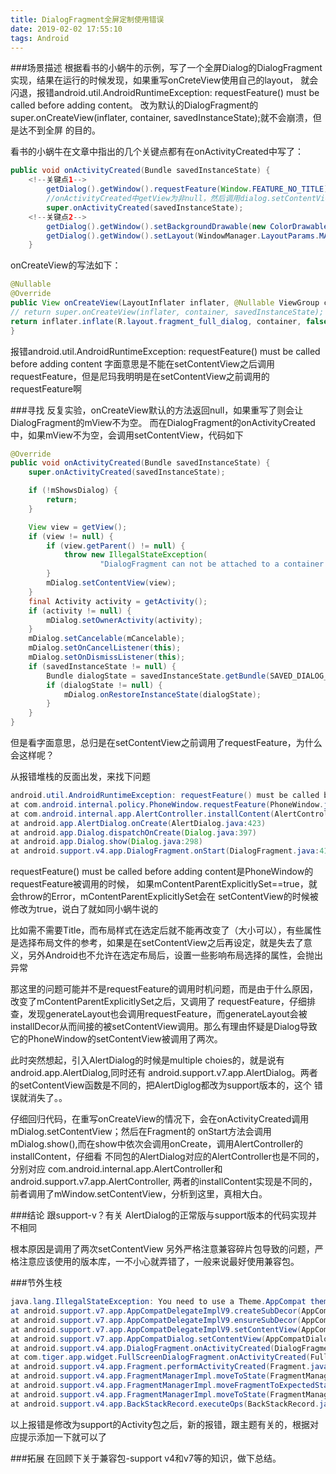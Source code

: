 ```yaml
---
title: DialogFragment全屏定制使用错误
date: 2019-02-02 17:55:10
tags: Android
---
```


###场景描述
根据看书的小蜗牛的示例，写了一个全屏Dialog的DialogFragment实现，结果在运行的时候发现，如果重写onCreteView使用自己的layout，
就会闪退，报错android.util.AndroidRuntimeException: requestFeature() must be called before adding content。
改为默认的DialogFragment的super.onCreateView(inflater, container, savedInstanceState);就不会崩溃，但是达不到全屏
的目的。

<!--more-->

看书的小蜗牛在文章中指出的几个关键点都有在onActivityCreated中写了：

```java
public void onActivityCreated(Bundle savedInstanceState) {
    <!--关键点1-->
        getDialog().getWindow().requestFeature(Window.FEATURE_NO_TITLE);
        //onActivityCreated中getView为非null，然后调用dialog.setContentView()
        super.onActivityCreated(savedInstanceState);
    <!--关键点2-->
        getDialog().getWindow().setBackgroundDrawable(new ColorDrawable(0x00000000));
        getDialog().getWindow().setLayout(WindowManager.LayoutParams.MATCH_PARENT, WindowManager.LayoutParams.MATCH_PARENT);
    }
```

onCreateView的写法如下：

```java
@Nullable
@Override
public View onCreateView(LayoutInflater inflater, @Nullable ViewGroup container, Bundle savedInstanceState) {
// return super.onCreateView(inflater, container, savedInstanceState);
return inflater.inflate(R.layout.fragment_full_dialog, container, false);
}
```

报错android.util.AndroidRuntimeException: requestFeature() must be called before adding content
字面意思是不能在setContentView之后调用requestFeature，但是尼玛我明明是在setContentView之前调用的requestFeature啊

###寻找
反复实验，onCreateView默认的方法返回null，如果重写了则会让DialogFragment的mView不为空。
而在DialogFragment的onActivityCreated中，如果mView不为空，会调用setContentView，代码如下

```java
@Override
public void onActivityCreated(Bundle savedInstanceState) {
    super.onActivityCreated(savedInstanceState);

    if (!mShowsDialog) {
        return;
    }

    View view = getView();
    if (view != null) {
        if (view.getParent() != null) {
            throw new IllegalStateException(
                    "DialogFragment can not be attached to a container view");
        }
        mDialog.setContentView(view);
    }
    final Activity activity = getActivity();
    if (activity != null) {
        mDialog.setOwnerActivity(activity);
    }
    mDialog.setCancelable(mCancelable);
    mDialog.setOnCancelListener(this);
    mDialog.setOnDismissListener(this);
    if (savedInstanceState != null) {
        Bundle dialogState = savedInstanceState.getBundle(SAVED_DIALOG_STATE_TAG);
        if (dialogState != null) {
            mDialog.onRestoreInstanceState(dialogState);
        }
    }
}
```
但是看字面意思，总归是在setContentView之前调用了requestFeature，为什么会这样呢？

从报错堆栈的反面出发，来找下问题

```java
android.util.AndroidRuntimeException: requestFeature() must be called before adding content
at com.android.internal.policy.PhoneWindow.requestFeature(PhoneWindow.java:317)
at com.android.internal.app.AlertController.installContent(AlertController.java:231)
at android.app.AlertDialog.onCreate(AlertDialog.java:423)
at android.app.Dialog.dispatchOnCreate(Dialog.java:397)
at android.app.Dialog.show(Dialog.java:298)
at android.support.v4.app.DialogFragment.onStart(DialogFragment.java:416)
```

requestFeature() must be called before adding content是PhoneWindow的requestFeature被调用的时候，
如果mContentParentExplicitlySet==true，就会throw的Error，mContentParentExplicitlySet会在
setContentView的时候被修改为true，说白了就如同小蜗牛说的

比如需不需要Title，而布局样式在选定后就不能再改变了（大小可以），有些属性是选择布局文件的参考，如果是在setContentView之后再设定，就是失去了意义，另外Android也不允许在选定布局后，设置一些影响布局选择的属性，会抛出异常

那这里的问题可能并不是requestFeature的调用时机问题，而是由于什么原因，改变了mContentParentExplicitlySet之后，又调用了
requestFeature，仔细排查，发现generateLayout也会调用requestFeature，而generateLayout会被installDecor从而间接的被setContentView调用。那么有理由怀疑是Dialog导致它的PhoneWindow的setContentView被调用了两次。

此时突然想起，引入AlertDialog的时候是multiple choies的，就是说有android.app.AlertDialog,同时还有
android.support.v7.app.AlertDialog。两者的setContentView函数是不同的，把AlertDiglog都改为support版本的，这个
错误就消失了。。

仔细回归代码，在重写onCreateView的情况下，会在onActivityCreated调用mDialog.setContentView；然后在Fragment的
onStart方法会调用mDialog.show(),而在show中依次会调用onCreate，调用AlertController的installContent，仔细看
不同包的AlertDialog对应的AlertController也是不同的，分别对应
com.android.internal.app.AlertController和android.support.v7.app.AlertController,
两者的installContent实现是不同的，前者调用了mWindow.setContentView，分析到这里，真相大白。

###结论
跟support-v？有关
AlertDialog的正常版与support版本的代码实现并不相同

根本原因是调用了两次setContentView
另外严格注意兼容碎片包导致的问题，严格注意应该使用的版本库，一不小心就弄错了，一般来说最好使用兼容包。

###节外生枝

```java
java.lang.IllegalStateException: You need to use a Theme.AppCompat theme (or descendant) with this activity.
at android.support.v7.app.AppCompatDelegateImplV9.createSubDecor(AppCompatDelegateImplV9.java:354)
at android.support.v7.app.AppCompatDelegateImplV9.ensureSubDecor(AppCompatDelegateImplV9.java:323)
at android.support.v7.app.AppCompatDelegateImplV9.setContentView(AppCompatDelegateImplV9.java:275)
at android.support.v7.app.AppCompatDialog.setContentView(AppCompatDialog.java:88)
at android.support.v4.app.DialogFragment.onActivityCreated(DialogFragment.java:411)
at com.tiger.app.widget.FullScreenDialogFragment.onActivityCreated(FullScreenDialogFragment.java:30)
at android.support.v4.app.Fragment.performActivityCreated(Fragment.java:2355)
at android.support.v4.app.FragmentManagerImpl.moveToState(FragmentManager.java:1451)
at android.support.v4.app.FragmentManagerImpl.moveFragmentToExpectedState(FragmentManager.java:1759)
at android.support.v4.app.FragmentManagerImpl.moveToState(FragmentManager.java:1827)
at android.support.v4.app.BackStackRecord.executeOps(BackStackRecord.java:797)
```

以上报错是修改为support的Activity包之后，新的报错，跟主题有关的，根据对应提示添加一下就可以了

###拓展
在回顾下关于兼容包-support v4和v7等的知识，做下总结。